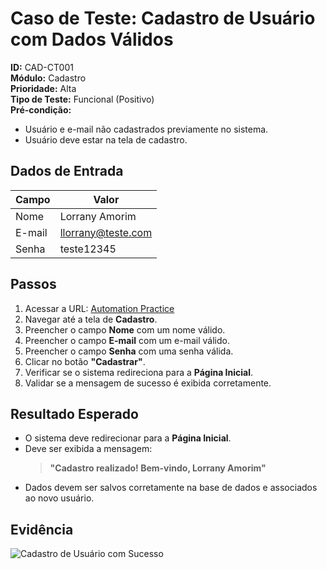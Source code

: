 # Caso de Teste: Cadastro de Usuário com Dados Válidos

**ID:** CAD-CT001  
**Módulo:** Cadastro  
**Prioridade:** Alta  
**Tipo de Teste:** Funcional (Positivo)  
**Pré-condição:**  
- Usuário e e-mail não cadastrados previamente no sistema.  
- Usuário deve estar na tela de cadastro.  

## Dados de Entrada
| Campo | Valor |
|-------|-------|
| Nome  | Lorrany Amorim |
| E-mail | llorrany@teste.com |
| Senha  | teste12345|

## Passos
1. Acessar a URL: [Automation Practice](https://www.automationpratice.com.br/)
2. Navegar até a tela de **Cadastro**.
3. Preencher o campo **Nome** com um nome válido.
4. Preencher o campo **E-mail** com um e-mail válido.
5. Preencher o campo **Senha** com uma senha válida.
6. Clicar no botão **"Cadastrar"**.
7. Verificar se o sistema redireciona para a **Página Inicial**.
8. Validar se a mensagem de sucesso é exibida corretamente.

## Resultado Esperado
- O sistema deve redirecionar para a **Página Inicial**.
- Deve ser exibida a mensagem:
  > **"Cadastro realizado! Bem-vindo, Lorrany Amorim"**
- Dados devem ser salvos corretamente na base de dados e associados ao novo usuário.

## Evidência
![Cadastro de Usuário com Sucesso](/3_Evidências/cadastro_realizado_com_sucesso.png)
